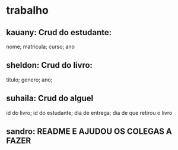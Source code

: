   # trabalho
## kauany: Crud do estudante:
nome;
matricula;
curso;
ano
## sheldon: Crud do livro:
titulo;
genero;
ano;
## suhaila: Crud do alguel
id do livro;
id do estudante;
dia de entrega;
dia de que retirou o livro
## sandro: README E AJUDOU OS COLEGAS A FAZER 
